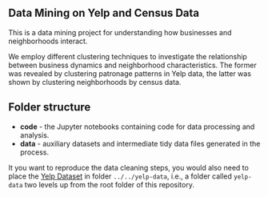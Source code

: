 Data Mining on Yelp and Census Data 
-------------------------------------

This is a data mining project for understanding how businesses and neighborhoods interact.

We employ different clustering techniques to investigate the relationship between business dynamics
 and neighborhood characteristics. The former was revealed by clustering patronage patterns in Yelp data,
 the latter was shown by clustering neighborhoods by census data.

## Folder structure

- **code** - the Jupyter notebooks containing code for data processing and analysis.
- **data** - auxiliary datasets and intermediate tidy data files generated in the process.

It you want to reproduce the data cleaning steps, you would also need to place the [Yelp Dataset](https://www.yelp.com/dataset) in folder `../../yelp-data`, i.e., a folder called `yelp-data` two levels up from the root folder of this repository.

